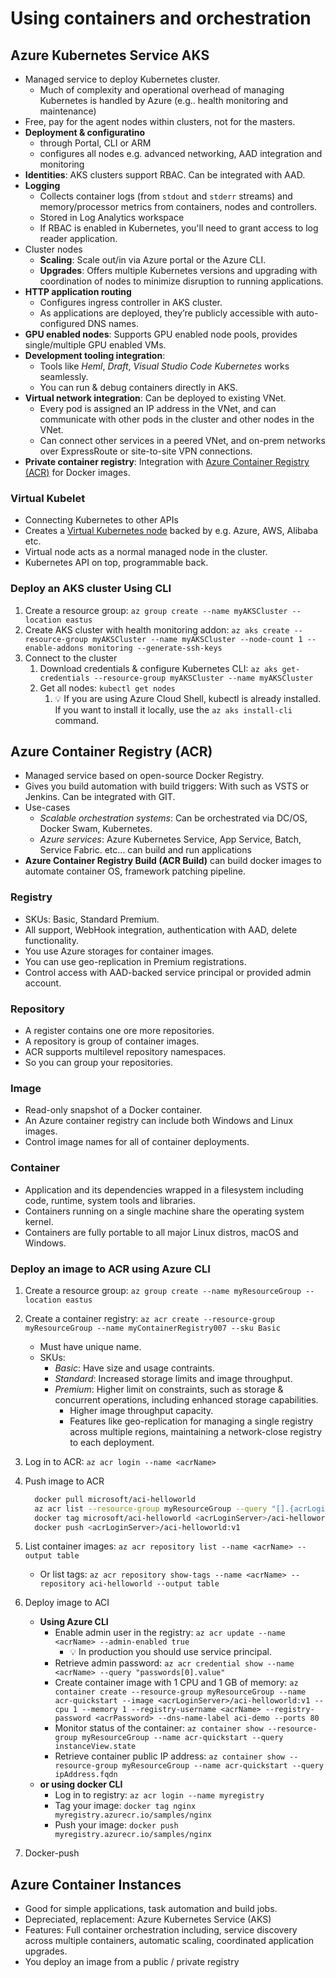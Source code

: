 # Using containers and orchestration

## Azure Kubernetes Service AKS

- Managed service to deploy Kubernetes cluster.
  - Much of complexity and operational overhead of managing Kubernetes is handled by Azure (e.g.. health monitoring and maintenance)
- Free, pay for the agent nodes within clusters, not for the masters.
- **Deployment & configuratino**
  - through Portal, CLI or ARM
  - configures all nodes e.g. advanced networking, AAD integration and monitoring
- **Identities**: AKS clusters support RBAC. Can be integrated with AAD.
- **Logging**
  - Collects container logs (from `stdout` and `stderr` streams) and memory/processor metrics from containers, nodes and controllers.
  - Stored in Log Analytics workspace
  - If RBAC is enabled in Kubernetes, you'll need to grant access to log reader application.
- Cluster nodes
  - **Scaling**: Scale out/in via Azure portal or the Azure CLI.
  - **Upgrades**: Offers multiple Kubernetes versions and upgrading with coordination of nodes to minimize disruption to running applications.
- **HTTP application routing**
  - Configures ingress controller in AKS cluster.
  - As applications are deployed, they’re publicly accessible with auto-configured DNS names.
- **GPU enabled nodes**: Supports GPU enabled node pools, provides single/multiple GPU enabled VMs.
- **Development tooling integration**:
  - Tools like *Heml*, *Draft*, *Visual Studio Code Kubernetes* works seamlessly.
  - You can run & debug containers directly in AKS.
- **Virtual network integration**: Can be deployed to existing VNet.
  - Every pod is assigned an IP address in the VNet, and can communicate with other pods in the cluster and other nodes in the VNet.
  - Can connect other services in a peered VNet, and on-prem networks over ExpressRoute or site-to-site VPN connections.
- **Private container registry**: Integration with [Azure Container Registry (ACR)](#azure-container-registry-acr) for Docker images.

### Virtual Kubelet

- Connecting Kubernetes to other APIs
- Creates a [Virtual Kubernetes node](#virtual-kubelet) backed by e.g. Azure, AWS, Alibaba etc.
- Virtual node acts as a normal managed node in the cluster.
- Kubernetes API on top, programmable back.

### Deploy an AKS cluster Using CLI

1. Create a resource group: `az group create --name myAKSCluster --location eastus`
2. Create AKS cluster with health monitoring addon: `az aks create --resource-group myAKSCluster --name myAKSCluster --node-count 1 --enable-addons monitoring --generate-ssh-keys`
3. Connect to the cluster
    1. Download credentials & configure Kubernetes CLI: `az aks get-credentials --resource-group myAKSCluster --name myAKSCluster`
    2. Get all nodes: `kubectl get nodes`
        1. 💡 If you are using Azure Cloud Shell, kubectl is already installed. If you want to install it locally, use the `az aks install-cli` command.

## Azure Container Registry (ACR)

- Managed service based on open-source Docker Registry.
- Gives you build automation with build triggers: With such as VSTS or Jenkins. Can be integrated with GIT.
- Use-cases
  - *Scalable orchestration systems*: Can be orchestrated via DC/OS, Docker Swam, Kubernetes.
  - *Azure services*: Azure Kubernetes Service, App Service, Batch, Service Fabric. etc... can build and run applications
- **Azure Container Registry Build (ACR Build)** can build docker images to automate container OS, framework patching pipeline.

### Registry

- SKUs: Basic, Standard Premium.
- All support, WebHook integration, authentication with AAD, delete functionality.
- You use Azure storages for container images.
- You can use geo-replication in Premium registrations.
- Control access with AAD-backed service principal or provided admin account.

### Repository

- A register contains one ore more repositories.
- A repository is group of container images.
- ACR supports multilevel repository namespaces.
- So you can group your repositories.

### Image

- Read-only snapshot of a Docker container.
- An Azure container registry can include both Windows and Linux images.
- Control image names for all of container deployments.

### Container

- Application and its dependencies wrapped in a filesystem including code, runtime, system tools and libraries.
- Containers running on a single machine share the operating system kernel.
- Containers are fully portable to all major Linux distros, macOS and Windows.

### Deploy an image to ACR using Azure CLI

1. Create a resource group: `az group create --name myResourceGroup --location eastus`
2. Create a container registry: `az acr create --resource-group myResourceGroup --name myContainerRegistry007 --sku Basic`
    - Must have unique name.
    - SKUs:
      - *Basic*: Have size and usage contraints.
      - *Standard*: Increased storage limits and image throughput.
      - *Premium*: Higher limit on constraints, such as storage & concurrent operations, including enhanced storage capabilities.
        - Higher image throughput capacity.
        - Features like geo-replication for managing a single registry across multiple regions, maintaining a network-close registry to each deployment.
3. Log in to ACR: `az acr login --name <acrName>`
4. Push image to ACR

    ```bash
      docker pull microsoft/aci-helloworld
      az acr list --resource-group myResourceGroup --query "[].{acrLoginServer:loginServer}" --output table
      docker tag microsoft/aci-helloworld <acrLoginServer>/aci-helloworld:v1
      docker push <acrLoginServer>/aci-helloworld:v1
    ```

5. List container images: `az acr repository list --name <acrName> --output table`
    - Or list tags: `az acr repository show-tags --name <acrName> --repository aci-helloworld --output table`
6. Deploy image to ACI
    - **Using Azure CLI**
      - Enable admin user in the registry: `az acr update --name <acrName> --admin-enabled true`
        - 💡 In production you should use service principal.
      - Retrieve admin password: `az acr credential show --name <acrName> --query "passwords[0].value"`
      - Create container image with 1 CPU and 1 GB of memory: `az container create --resource-group myResourceGroup --name acr-quickstart --image <acrLoginServer>/aci-helloworld:v1 --cpu 1 --memory 1 --registry-username <acrName> --registry-password <acrPassword> --dns-name-label aci-demo --ports 80`
      - Monitor status of the container: `az container show --resource-group myResourceGroup --name acr-quickstart --query instanceView.state`
      - Retrieve container public IP address: `az container show --resource-group myResourceGroup --name acr-quickstart --query ipAddress.fqdn`
    - **or using docker CLI**
      - Log in to registry: `az acr login --name myregistry`
      - Tag your image: `docker tag nginx myregistry.azurecr.io/samples/nginx`
      - Push your image: `docker push myregistry.azurecr.io/samples/nginx`
7. Docker-push

## Azure Container Instances

- Good for simple applications, task automation and build jobs.
- Depreciated, replacement: Azure Kubernetes Service (AKS)
- Features: Full container orchestration including, service discovery across multiple containers, automatic scaling, coordinated application upgrades.
- You deploy an image from a public / private registry
